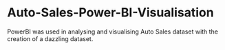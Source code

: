 # Auto-Sales-Power-BI-Visualisation

PowerBI was used in analysing and visualising Auto Sales dataset with the creation of a dazzling dataset.
